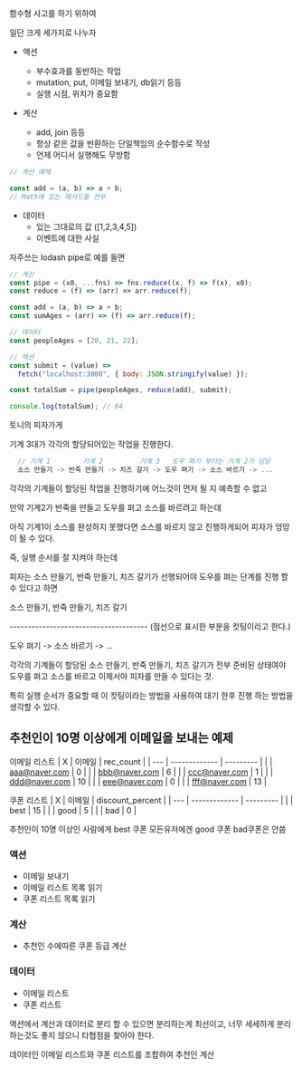 함수형 사고를 하기 위하여

일단 크게 세가지로 나누자

- 액션

  - 부수효과를 동반하는 작업
  - mutation, put, 이메일 보내기, db읽기 등등
  - 실행 시점, 위치가 중요함

- 계산
  - add, join 등등
  - 항상 같은 값을 반환하는 단일책임의 순수함수로 작성
  - 언제 어디서 실행해도 무방함

```js
// 계산 예제

const add = (a, b) => a + b;
// Math에 있는 메서드들 전부
```

- 데이터
  - 있는 그대로의 값 ([1,2,3,4,5])
  - 이벤트에 대한 사실

자주쓰는 lodash pipe로 예를 들면

```js
// 계산
const pipe = (x0, ...fns) => fns.reduce((x, f) => f(x), x0);
const reduce = (f) => (arr) => arr.reduce(f);

const add = (a, b) => a + b;
const sumAges = (arr) => (f) => arr.reduce(f);

// 데이터
const peopleAges = [20, 21, 22];

// 액션
const submit = (value) =>
  fetch("localhost:3000", { body: JSON.stringify(value) });

const totalSum = pipe(peopleAges, reduce(add), submit);

console.log(totalSum); // 64
```

토니의 피자가게

기계 3대가 각각의 할당되어있는 작업을 진행한다.

```js
  // 기계 1        기계 2         기계 3   도우 펴기 부터는 기계 2가 담당
  소스 만들기 -> 반죽 만들기 -> 치즈 갈기 -> 도우 펴기 -> 소스 바르기 -> ...
```

각각의 기계들이 할당된 작업을 진행하기에 어느것이 먼저 될 지 예측할 수 없고

만약 기계2가 반죽을 만들고 도우를 펴고 소스를 바르려고 하는데

아직 기계1이 소스를 완성하지 못했다면 소스를 바르지 않고 진행하게되어 피자가 엉망이 될 수 있다.

즉, 실행 순서를 잘 지켜야 하는데

피자는 소스 만들기, 반죽 만들기, 치즈 갈기가 선행되어야 도우를 펴는 단계를 진행 할 수 있다고 하면

소스 만들기, 반죽 만들기, 치즈 갈기

\-------------------------------------- (점선으로 표시한 부분을 컷팅이라고 한다.)

도우 펴기 -> 소스 바르기 -> ...

각각의 기계들이 할당된 소스 만들기, 반죽 만들기, 치즈 갈기가 전부 준비된 상태여야 도우를 펴고 소스를 바르고 이제서야 피자를 만들 수 있다는 것.

특히 실행 순서가 중요할 때 이 컷팅이라는 방법을 사용하여 대기 한후 진행 하는 방법을 생각할 수 있다.

## 추천인이 10명 이상에게 이메일을 보내는 예제

이메일 리스트
| X | 이메일 | rec_count |
| --- | ------------- | --------- |
| | aaa@naver.com | 0 |
| | bbb@naver.com | 6 |
| | ccc@naver.com | 1 |
| | ddd@naver.com | 10 |
| | eee@naver.com | 0 |
| | fff@naver.com | 13 |

쿠폰 리스트
| X | 이메일 | discount_percent |
| --- | ------------- | --------- |
| | best | 15 |
| | good | 5 |
| | bad | 0 |

추천인이 10명 이상인 사람에게 best 쿠폰
모든유저에겐 good 쿠폰
bad쿠폰은 안씀

### 액션

- 이메일 보내기
- 이메일 리스트 목록 읽기
- 쿠폰 리스트 목록 읽기

### 계산

- 추천인 수에따른 쿠폰 등급 계산

### 데이터

- 이메일 리스트
- 쿠폰 리스트

액션에서 계산과 데이터로 분리 할 수 있으면 분리하는게 최선이고,
너무 세세하게 분리하는것도 좋지 않으니 타협점을 찾아야 한다.

데이터인 이메일 리스트와 쿠폰 리스트를 조합하여 추천인 계산
